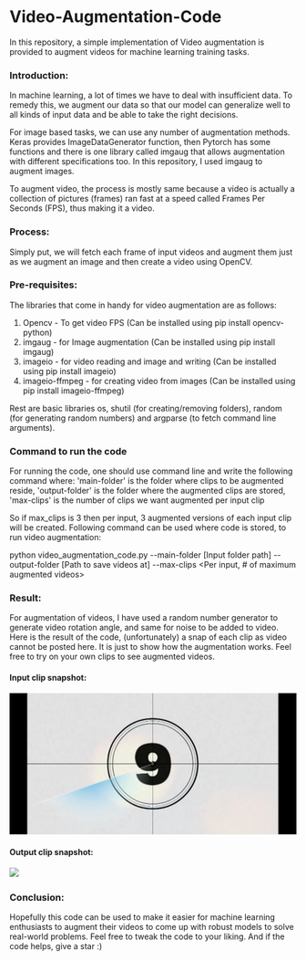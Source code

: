 # Video-Augmentation-Code
In this repository, a simple implementation of Video augmentation is provided to augment videos for machine learning training tasks. 

### Introduction:
In machine learning, a lot of times we have to deal with insufficient data. To remedy this, we augment our data so that our model can generalize well to all kinds of input data and be able to take the right decisions.

For image based tasks, we can use any number of augmentation methods. Keras provides ImageDataGenerator function, then Pytorch has some functions and there is one library called imgaug that allows augmentation with different specifications too. In this repository, I used imgaug to augment images.

To augment video, the process is mostly same because a video is actually a collection of pictures (frames) ran fast at a speed called Frames Per Seconds (FPS), thus making it a video.

### Process:
Simply put, we will fetch each frame of input videos and augment them just as we augment an image and then create a video using OpenCV.

### Pre-requisites:
The libraries that come in handy for video augmentation are as follows: 
1. Opencv - To get video FPS (Can be installed using pip install opencv-python)
2. imgaug - for Image augmentation (Can be installed using pip install imgaug)
3. imageio - for video reading and image and writing (Can be installed using pip install imageio)
4. imageio-ffmpeg - for creating video from images (Can be installed using pip install imageio-ffmpeg)

Rest are basic libraries os, shutil (for creating/removing folders), random (for generating random numbers) and argparse (to fetch command line arguments).

### Command to run the code
For running the code, one should use command line and write the following command where: 
  'main-folder' is the folder where clips to be augmented reside,
  'output-folder' is the folder where the augmented clips are stored,
  'max-clips' is the number of clips we want augmented per input clip
  
So if max_clips is 3 then per input, 3 augmented versions of each input clip will be created. Following command can be used where code is stored, to run video augmentation:

python video_augmentation_code.py --main-folder [Input folder path] --output-folder [Path to save videos at] --max-clips <Per input, # of maximum augmented videos>

### Result:
For augmentation of videos, I have used a random number generator to generate video rotation angle, and same for noise to be added to video. Here is the result of the code, (unfortunately) a snap of each clip as video cannot be posted here. It is just to show how the augmentation works. Feel free to try on your own clips to see augmented videos.
#### Input clip snapshot:
![](input_clip_image.png)
#### Output clip snapshot:
![](output_clip_image2.jpg)

### Conclusion:
Hopefully this code can be used to make it easier for machine learning enthusiasts to augment their videos to come up with robust models to solve real-world problems. Feel free to tweak the code to your liking. And if the code helps, give a star :)
